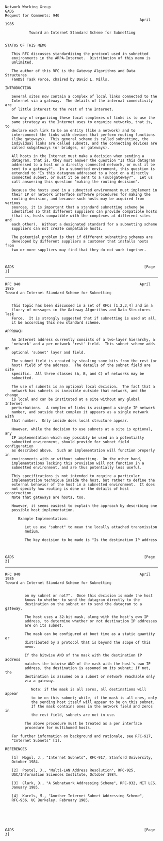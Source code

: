     Network Working Group                                               GADS
    Request for Comments: 940
                                                                  April 1985

               Toward an Internet Standard Scheme for Subnetting


    STATUS OF THIS MEMO

       This RFC discusses standardizing the protocol used in subnetted
       environments in the ARPA-Internet.  Distribution of this memo is
       unlimited.

       The author of this RFC is the Gateway Algorithms and Data Structures
       (GADS) Task Force, chaired by David L. Mills.

    INTRODUCTION

       Several sites now contain a complex of local links connected to the
       Internet via a gateway.  The details of the internal connectivity are
       of little interest to the rest of the Internet.

       One way of organizing these local complexes of links is to use the
       same strategy as the Internet uses to organize networks, that is, to
       declare each link to be an entity (like a network) and to
       interconnect the links with devices that perform routing functions
       (like gateways).  This general scheme is called subnetting, the
       individual links are called subnets, and the connecting devices are
       called subgateways (or bridges, or gateways).

       All hosts in the Internet must make a decision when sending a
       datagram, that is, they must answer the question "Is this datagram
       addressed to a host on a directly connected network, or must it be
       sent to a gateway?".  In a subnetted environment, this question is
       extended to "Is this datagram addressed to a host on a directly
       connected subnet, or must it be sent to a (sub)gateway?".  Let us
       call answering this question "making the routing decision".

       Because the hosts used in a subnetted environment must implement in
       their IP or network interface software procedures for making the
       routing decision, and because such hosts may be acquired from various
       sources, it is important that a standard subnetting scheme be
       identified so that different suppliers can provide compatible hosts
       (that is, hosts compatible with the complexes at different sites and
       each other).  Without a designated standard for a subnetting scheme
       suppliers can not create compatible hosts.

       The potential problem is that if different subnetting schemes are
       developed by different suppliers a customer that installs hosts from
       two or more suppliers may find that they do not work together.



    GADS                                                            [Page 1]

------------------------------------------------------------------------

``` newpage
RFC 940                                                       April 1985
Toward an Internet Standard Scheme for Subnetting


   This topic has been discussed in a set of RFCs [1,2,3,4] and in a
   flurry of messages in the Gateway Algorithms and Data Structures Task
   Force.  It is strongly suggested that if subnetting is used at all,
   it be according this new standard scheme.

APPROACH

   An Internet address currently consists of a two-layer hierarchy, a
   'network' and a per-network 'rest' field.  This subnet scheme adds an
   optional 'subnet' layer and field.

   The subnet field is created by stealing some bits from the rest (or
   host) field of the address.  The details of the subnet field are site
   specific.  All three classes (A, B, and C) of networks may be
   subnetted.

   The use of subnets is an optional local decision.  The fact that a
   network has subnets is invisible outside that network, and the change
   is local and can be instituted at a site without any global Internet
   perturbations.  A complex of links is assigned a single IP network
   number, and outside that complex it appears as a single network with
   that number.  Only inside does local structure appear.

   However, while the decision to use subnets at a site is optional, any
   IP implementation which may possibly be used in a potentially
   subnetted environment, should provide for subnet field configuration
   as described above.  Such an implementation will function properly in
   environments with or without subnetting.  On the other hand,
   implementations lacking this provision will not function in a
   subnetted environment, and are thus potentially less useful.

   This specifications is not intended to require a particular
   implementation technique inside the host, but rather to define the
   external behavior of the host in a subnetted environment.  It does
   not specify how routing is done or the details of host construction.
   Note that gateways are hosts, too.

   However, it seems easiest to explain the approach by describing one
   possible host implementation.

      Example Implementation:

         Let us use "subnet" to mean the locally attached transmission
         medium.

         The key decision to be made is "Is the destination IP address



GADS                                                            [Page 2]
```

------------------------------------------------------------------------

``` newpage
RFC 940                                                       April 1985
Toward an Internet Standard Scheme for Subnetting


         on my subnet or not?".  Once this decision is made the host
         knows to whether to send the datagram directly to the
         destination on the subnet or to send the datagram to a gateway.

         The host uses a 32-bit mask, along with the host's own IP
         address, to determine whether or not destination IP addresses
         are on its subnet.

         The mask can be configured at boot time as a static quantity or
         distributed by a protocol that is beyond the scope of this
         memo.

         If the bitwise AND of the mask with the destination IP address
         matches the bitwise AND of the mask with the host's own IP
         address, the destination is assumed on its subnet; if not, the
         destination is assumed on a subnet or network reachable only
         via a gateway.

            Note: if the mask is all zeros, all destinations will appear
            to be on this subnet; while, if the mask is all ones, only
            the sending host itself will appear to be on this subnet.
            If the mask contains ones in the network field and zeros in
            the rest field, subnets are not in use.

         The above procedure must be treated as a per interface
         procedure for multihomed hosts.

   For further information on background and rationale, see RFC-917,
   "Internet Subnets" [1].

REFERENCES

   [1]  Mogul, J., "Internet Subnets", RFC-917, Stanford University,
   October 1984.

   [2]  Postel, J., "Multi-LAN Address Resolution", RFC-925,
   USC/Information Sciences Institute, October 1984.

   [3]  Clark, D., "A Subnetwork Addressing Scheme", RFC-932, MIT LCS,
   January 1985.

   [4]  Karels, M., "Another Internet Subnet Addressing Scheme",
   RFC-936, UC Berkeley, February 1985.






GADS                                                            [Page 3]
```
